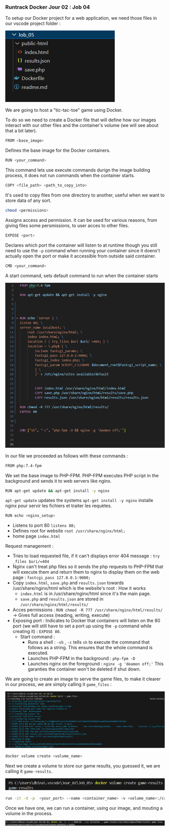 ### Runtrack Docker Jour 02 : Job 04

To setup our Docker project for a web application, we need those files in our vscode project folder :

![alt text](image/project_setup.png)


We are going to host a "tic-tac-toe" game using Docker. 

To do so we need to create a Docker file that will define how our images interact with our other files and the container's volume (we will see about that a bit later). 

```sh
FROM <base_image>
```
Defines the base image for the Docker containers. 

```sh
RUN <your_command>
```
This command lets use execute commands durign the image building process, it does not run commands when the container starts.

```sh
COPY <file_path> <path_to_copy_into>
```

It's used to copy files from one directory to another, useful when we want to store data of any sort. 

```sh
chmod <permissions>
```

Assigns access and permission. It can be used for various reasons, from giving files some persmissions, to user acces to other files.

```sh
EXPOSE <port>
```

Declares which port the container will listen to at runtime though you still need to use the `-p` command when running your container since it doens't actually open the port or make it accessible from outside said container. 

```sh
CMD <your_command>
```

A start command, sets default command to run when the container starts

![alt text](image/Dockerfile.png)

In our file we proceeded as follows with these commands :

```sh
FROM php:7.4-fpm
```

We set the base image to PHP-FPM. PHP-FPM executes PHP script in the background and sends it to web servers like nginx.

```sh
RUN apt-get update && apt-get install -y nginx
```

`apt-get update` updates the systems  `apt-get install -y nginx` installe nginx pour servir les fichiers et traiter les requètes.

```sh
RUN echo <nginx_setup>
```

* Listens to port 80 `listens 80;`
* Defines root for website `root /usr/share/nginx/html;`
* home page `index.html`
  
Request management :
* Tries to load requested file, if it can't displays error 404 message : `try _files $uri/=404`
* Nginx can't treat php files so it sends the php requests to PHP-FPM that will execute them and return them to nginx to display them on the web page : `fastcgi_pass 127.0.0.1:9000;`
* Copy `index.html`, `save.php` and `results.json` towards /usr/share/nginx/html which is the website's root :
  How it works
  * `index.html` is in /usr/share/nginx/html since it's the main page.
  * `save.php` and `results.json` are stored in `/usr/share/nginx/html/results/`
* Acces permissions : `RUN chmod -R 777 /usr/share/nginx/html/results/` -> Gives full access (reading, writing, execute)
* Exposing port : Indicates to Docker that containers will listen on the 80 port (we will still have to set a port up using the `-p` command while creating it) : `EXPOSE 80`. 
  * Start command :
    *  Runs a shell : `-sh` , `-c` tells `sh` to execute the command that follows as a string. This ensures that the whole command is executed. 
    *  Launches PHP-FPM in the background : `php-fpm -D`
    *  Launches nginx on the foreground : `nginx -g 'deamon off;'` 
  This garanties the container won't be deleted if shut down.


We are going to create an image to serve the game files, to make it clearer in our process, we are simply calling it `game_files` :

![alt text](image/image_creation.png)

```sh
docker volume create <volume_name>
```

Next we create a volume to store our game results, you guessed it, we are calling it `game-results`.

![alt text](image/volume_creation.png)

```sh
run -it -d -p  <your_port> --name <container_name> -v <volume_name>:/creating/path/for/storage/ <image_name>
```

Once we have one, we can run a container, using our image, and mouting a volume in the process.

![alt text](image/run_container_w_volume.png)